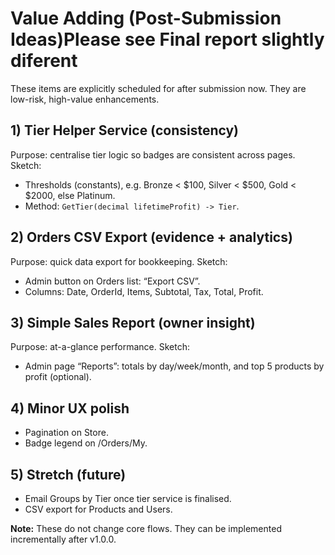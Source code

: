 ﻿# Value Adding (Post-Submission Ideas)Please see Final report slightly diferent

These items are explicitly scheduled for after submission now. They are low-risk, high-value enhancements.

## 1) Tier Helper Service (consistency)
Purpose: centralise tier logic so badges are consistent across pages.
Sketch:
- Thresholds (constants), e.g. Bronze < $100, Silver < $500, Gold < $2000, else Platinum.
- Method: `GetTier(decimal lifetimeProfit) -> Tier`.

## 2) Orders CSV Export (evidence + analytics)
Purpose: quick data export for bookkeeping.
Sketch:
- Admin button on Orders list: “Export CSV”.
- Columns: Date, OrderId, Items, Subtotal, Tax, Total, Profit.

## 3) Simple Sales Report (owner insight)
Purpose: at-a-glance performance.
Sketch:
- Admin page “Reports”: totals by day/week/month, and top 5 products by profit (optional).

## 4) Minor UX polish
- Pagination on Store.
- Badge legend on /Orders/My.

## 5) Stretch (future)
- Email Groups by Tier once tier service is finalised.
- CSV export for Products and Users.

**Note:** These do not change core flows. They can be implemented incrementally after v1.0.0.

